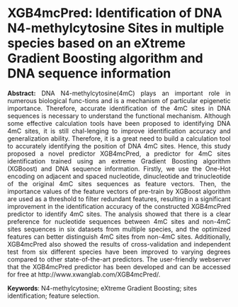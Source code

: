 # XGB4mcPred: Identification of DNA N4-methylcytosine Sites in multiple species based on an eXtreme Gradient Boosting algorithm and DNA sequence information


<p align="justify"><strong>Abstract:</strong> DNA N4-methylcytosine(4mC) plays an important role in numerous biological func-tions and is a mechanism of particular epigenetic importance. Therefore, accurate identification of the 4mC sites in DNA sequences is necessary to understand the functional mechanism. Although some effective calculation tools have been proposed to identifying DNA 4mC sites, it is still chal-lenging to improve identification accuracy and generalization ability. Therefore, it is a great need to build a calculation tool to accurately identifying the position of DNA 4mC sites. Hence, this study proposed a novel predictor XGB4mcPred, a predictor for 4mC sites identification trained using an extreme Gradient Boosting algorithm (XGBoost) and DNA sequence information. Firstly, we use the One-Hot encoding on adjacent and spaced nucleotide, dinucleotide and trinucleotide of the original 4mC sites sequences as feature vectors. Then, the importance values of the feature vectors of pre-train by XGBoost algorithm are used as a threshold to filter redundant features, resulting in a significant improvement in the identification accuracy of the constructed XGB4mcPred predictor to identify 4mC sites. The analysis showed that there is a clear preference for nucleotide sequences between 4mC sites and non-4mC sites sequences in six datasets from multiple species, and the optimized features can better distinguish 4mC sites from non-4mC sites. Additionally, XGB4mcPred also showed the results of cross-validation and independent test from six different species have been improved to varying degrees compared to other state-of-the-art predictors. The user-friendly webserver that the XGB4mcPred predictor has been developed and can be accessed for free at http://www.xwanglab.com/XGB4mcPred/.</p>


<strong>Keywords</strong>: N4-methylcytosine; eXtreme Gradient Boosting; sites identification; feature selection.
